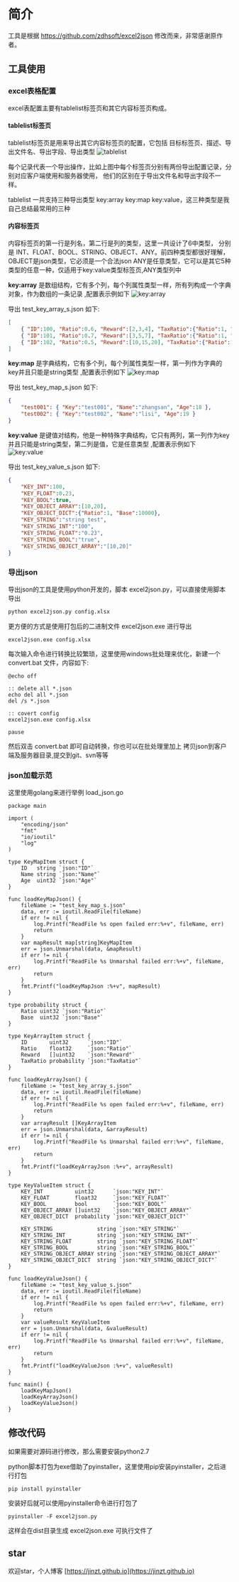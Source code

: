 # 简介
工具是根据 https://github.com/zdhsoft/excel2json 修改而来，非常感谢原作者。


## 工具使用
### excel表格配置
excel表配置主要有tablelist标签页和其它内容标签页构成。

#### tablelist标签页
tablelist标签页是用来导出其它内容标签页的配置，它包括 目标标签页、描述、导出文件名、导出字段、导出类型
![tablelist](/images/1.png)

每个记录代表一个导出操作，比如上图中每个标签页分别有两份导出配置记录，分别对应客户端使用和服务器使用，
他们的区别在于导出文件名和导出字段不一样。

tablelist 一共支持三种导出类型 key:array key:map key:value，这三种类型是我自己总结最常用的三种


#### 内容标签页
内容标签页的第一行是列名，第二行是列的类型，这里一共设计了6中类型，
分别是 INT、FLOAT、BOOL、STRING、OBJECT、ANY。前四种类型都很好理解，
OBJECT是json类型，它必须是一个合法json
ANY是任意类型，它可以是其它5种类型的任意一种，仅适用于key:value类型标签页,ANY类型列中


**key:array** 是数组结构，它有多个列，每个列属性类型一样，所有列构成一个字典对象，作为数组的一条记录
,配置表示例如下
![key:array](/images/2.png)

导出 test_key_array_s.json 如下:
```json
[
	{ "ID":100, "Ratio":0.6, "Reward":[2,3,4], "TaxRatio":{"Ratio":1, "Base":10000} },
	{ "ID":101, "Ratio":0.7, "Reward":[3,5,7], "TaxRatio":{"Ratio":1, "Base":10000} },
	{ "ID":102, "Ratio":0.5, "Reward":[10,15,20], "TaxRatio":{"Ratio":1, "Base":1000} }
]
```

**key:map** 是字典结构，它有多个列，每个列属性类型一样，第一列作为字典的key并且只能是string类型
,配置表示例如下
![key:map](/images/3.png)

导出 test_key_map_s.json 如下:
```json
{
	"test001": { "Key":"test001", "Name":"zhangsan", "Age":18 },
	"test002": { "Key":"test002", "Name":"lisi", "Age":19 }
}
```

**key:value** 是键值对结构，他是一种特殊字典结构，它只有两列，第一列作为key并且只能是string类型，第二列是值，它是任意类型
,配置表示例如下
![key:value](/images/4.png)

导出 test_key_value_s.json 如下:
```json
{
	"KEY_INT":100,
	"KEY_FLOAT":0.23,
	"KEY_BOOL":true,
	"KEY_OBJECT_ARRAY":[10,20],
	"KEY_OBJECT_DICT":{"Ratio":1, "Base":10000},
	"KEY_STRING":"string test",
	"KEY_STRING_INT":"100",
	"KEY_STRING_FLOAT":"0.23",
	"KEY_STRING_BOOL":"true",
	"KEY_STRING_OBJECT_ARRAY":"[10,20]"
}
```


### 导出json
导出json的工具是使用python开发的，脚本 excel2json.py，可以直接使用脚本导出
``` bash
python excel2json.py config.xlsx
```

更方便的方式是使用打包后的二进制文件 excel2json.exe 进行导出
``` bash
excel2json.exe config.xlsx
```

每次输入命令进行转换比较繁琐，这里使用windows批处理来优化，新建一个 convert.bat 文件，内容如下:
```
@echo off

:: delete all *.json
echo del all *.json
del /s *.json

:: covert config
excel2json.exe config.xlsx

pause
```
然后双击 convert.bat 即可自动转换，你也可以在批处理里加上 拷贝json到客户端及服务器目录,提交到git、svn等等


### json加载示范
这里使用golang来进行举例 load_json.go

```golang
package main

import (
	"encoding/json"
	"fmt"
	"io/ioutil"
	"log"
)

type KeyMapItem struct {
	ID   string `json:"ID"`
	Name string `json:"Name"`
	Age  uint32 `json:"Age"`
}

func loadKeyMapJson() {
	fileName := "test_key_map_s.json"
	data, err := ioutil.ReadFile(fileName)
	if err != nil {
		log.Printf("ReadFile %s open failed err:%+v", fileName, err)
		return
	}
	var mapResult map[string]KeyMapItem
	err = json.Unmarshal(data, &mapResult)
	if err != nil {
		log.Printf("ReadFile %s Unmarshal failed err:%+v", fileName, err)
		return
	}
	fmt.Printf("loadKeyMapJson :%+v", mapResult)
}

type probability struct {
	Ratio uint32 `json:"Ratio"`
	Base  uint32 `json:"Base"`
}

type KeyArrayItem struct {
	ID       uint32      `json:"ID"`
	Ratio    float32     `json:"Ratio"`
	Reward   []uint32    `json:"Reward"`
	TaxRatio probability `json:"TaxRatio"`
}

func loadKeyArrayJson() {
	fileName := "test_key_array_s.json"
	data, err := ioutil.ReadFile(fileName)
	if err != nil {
		log.Printf("ReadFile %s open failed err:%+v", fileName, err)
		return
	}
	var arrayResult []KeyArrayItem
	err = json.Unmarshal(data, &arrayResult)
	if err != nil {
		log.Printf("ReadFile %s Unmarshal failed err:%+v", fileName, err)
		return
	}
	fmt.Printf("loadKeyArrayJson :%+v", arrayResult)
}

type KeyValueItem struct {
	KEY_INT          uint32      `json:"KEY_INT"`
	KEY_FLOAT        float32     `json:"KEY_FLOAT"`
	KEY_BOOL         bool        `json:"KEY_BOOL"`
	KEY_OBJECT_ARRAY []uint32    `json:"KEY_OBJECT_ARRAY"`
	KEY_OBJECT_DICT  probability `json:"KEY_OBJECT_DICT"`

	KEY_STRING              string `json:"KEY_STRING"`
	KEY_STRING_INT          string `json:"KEY_STRING_INT"`
	KEY_STRING_FLOAT        string `json:"KEY_STRING_FLOAT"`
	KEY_STRING_BOOL         string `json:"KEY_STRING_BOOL"`
	KEY_STRING_OBJECT_ARRAY string `json:"KEY_STRING_OBJECT_ARRAY"`
	KEY_STRING_OBJECT_DICT  string `json:"KEY_STRING_OBJECT_DICT"`
}

func loadKeyValueJson() {
	fileName := "test_key_value_s.json"
	data, err := ioutil.ReadFile(fileName)
	if err != nil {
		log.Printf("ReadFile %s open failed err:%+v", fileName, err)
		return
	}
	var valueResult KeyValueItem
	err = json.Unmarshal(data, &valueResult)
	if err != nil {
		log.Printf("ReadFile %s Unmarshal failed err:%+v", fileName, err)
		return
	}
	fmt.Printf("loadKeyValueJson :%+v", valueResult)
}

func main() {
	loadKeyMapJson()
	loadKeyArrayJson()
	loadKeyValueJson()
}
```

## 修改代码
如果需要对源码进行修改，那么需要安装python2.7

python脚本打包为exe借助了pyinstaller，这里使用pip安装pyinstaller，之后进行打包
```
pip install pyinstaller
```
安装好后就可以使用pyinstaller命令进行打包了
```
pyinstaller -F excel2json.py
```
这样会在dist目录生成 excel2json.exe 可执行文件了


## star
欢迎star，个人博客 [https://jinzt.github.io](https://jinzt.github.io)

